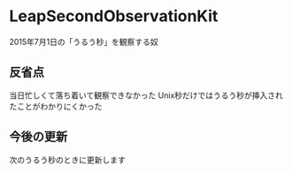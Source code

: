 # LeapSecondObservationKit
2015年7月1日の「うるう秒」を観察する奴


反省点
-
当日忙しくて落ち着いて観察できなかった
Unix秒だけではうるう秒が挿入されたことがわかりにくかった

今後の更新
--
次のうるう秒のときに更新します
